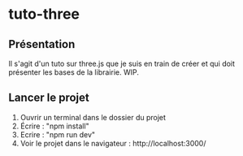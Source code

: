 # tuto-three

## Présentation

Il s'agit d'un tuto sur three.js que je suis en train de créer et qui doit présenter les bases de la librairie. WIP.

## Lancer le projet

1. Ouvrir un terminal dans le dossier du projet
2. Écrire : "npm install"
3. Ecrire : "npm run dev"
4. Voir le projet dans le navigateur : http://localhost:3000/
